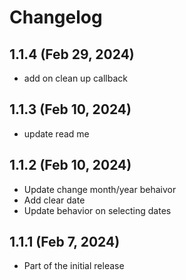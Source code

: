 # Changelog

## 1.1.4 (Feb 29, 2024)

- add on clean up callback

## 1.1.3 (Feb 10, 2024)

- update read me 

## 1.1.2 (Feb 10, 2024)

- Update change month/year behaivor
- Add clear date
- Update behavior on selecting dates

## 1.1.1 (Feb 7, 2024)

- Part of the initial release